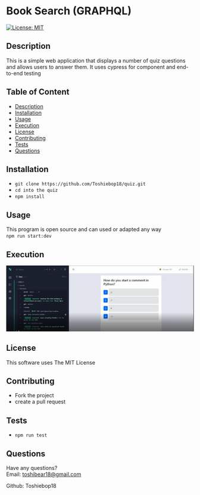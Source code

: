 # Book Search (GRAPHQL) 
  
[![License: MIT](https://img.shields.io/badge/License-MIT-yellow.svg)](https://opensource.org/licenses/MIT)  

## Description
This is a simple web application that displays a number of quiz questions and allows users to answer them. It uses cypress for  component and end-to-end testing
## Table of Content  

- [Description](#description)
- [Installation](#installation)
- [Usage](#usage)
- [Execution](#execution)
- [License](#license)
- [Contributing](#contributing)
- [Tests](#tests)
- [Questions](#questions)  
  
## Installation  
 - `git clone https://github.com/Toshiebop18/quiz.git`  
 - `cd into the quiz`  
 - `npm install`  
## Usage  

  This program is open source and can used or adapted any way  
  `npm run start:dev`  

## Execution  
[![Watch the video](https://raw.githubusercontent.com/Toshiebop18/quiz/main/videos/thumbnail.jpg)](https://raw.githubusercontent.com/Toshiebop18/quiz/main/videos/exec_video.mp4)

## License  

This software uses The MIT License  
## Contributing  
 - Fork the project  
 - create a pull request  
## Tests  
 - `npm run test`
## Questions  
Have any questions?  
Email: toshibear18@gmail.com 

Github: Toshiebop18